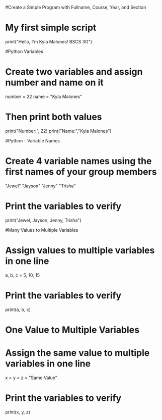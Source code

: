 #Create a Simple Program with Fullname, Course, Year, and Section
 

# My first simple script
print("Hello, I'm Kyla Malones! BSCS 3G")

 
#Python Variables

# Create two variables and assign number and name on it
number = 22
name = "Kyla Malones"

# Then print both values
print("Number:", 22)
print("Name:","Kyla Malones")

 
#Python - Variable Names

# Create 4 variable names using the first names of your group members

"Jewel"
"Jayson"
"Jenny"
"Trisha"

# Print the variables to verify
print("Jewel, Jayson, Jenny, Trisha")

 
#Many Values to Multiple Variables
# Assign values to multiple variables in one line
a, b, c = 5, 10, 15

# Print the variables to verify
print(a, b, c)

# One Value to Multiple Variables
# Assign the same value to multiple variables in one line
x = y = z = "Same Value"

# Print the variables to verify
print(x, y, z)
